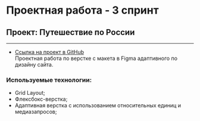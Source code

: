 # Проектная работа - 3 спринт
## Проект: Путешествие по России
------
* [Ссылка на проект в GitHub](https://margaritashumilina.github.io/russian-travel/)  
Проектная работа по верстке с макета в Figma адаптивного по дизайну сайта.
### Используемые технологии:
 * Grid Layout;
 * Флексбокс-верстка;
 * Адаптивная верстка с использованием относительных единиц и медиазапросов;